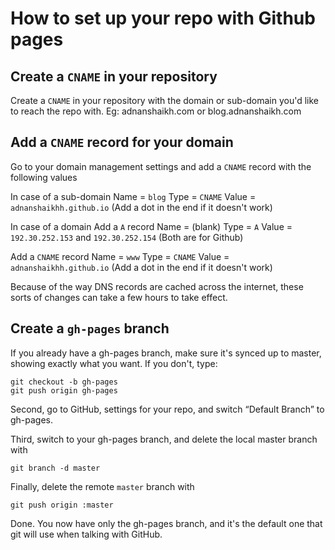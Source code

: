 # How to set up your repo with Github pages

## Create a ```CNAME``` in your repository
Create a ```CNAME``` in your repository with the domain or sub-domain you'd like to
reach the repo with.
Eg: adnanshaikh.com or blog.adnanshaikh.com

## Add a ```CNAME``` record for your domain
Go to your domain management settings and add a ```CNAME``` record with the
following values

In case of a sub-domain
Name = ```blog```
Type = ```CNAME```
Value = ```adnanshaikhh.github.io``` (Add a dot in the end if it doesn't work)

In case of a domain
Add a ```A``` record
Name = (blank)
Type = ```A```
Value = ```192.30.252.153``` and ```192.30.252.154``` (Both are for Github)

Add a ```CNAME``` record
Name = ```www```
Type = ```CNAME```
Value = ```adnanshaikhh.github.io``` (Add a dot in the end if it doesn't work)

Because of the way DNS records are cached across the internet, these sorts of
changes can take a few hours to take effect.

## Create a ```gh-pages``` branch
If you already have a gh-pages branch, make sure it's synced up to
master, showing exactly what you want. If you don't, type:

```
git checkout -b gh-pages
git push origin gh-pages
```

Second, go to GitHub, settings for your repo, and switch “Default Branch”
to gh-pages.

Third, switch to your gh-pages branch, and delete the local master branch with

```
git branch -d master
```

Finally, delete the remote ```master``` branch with

```
git push origin :master
```

Done. You now have only the gh-pages branch, and it's the default one that git
will use when talking with GitHub.
